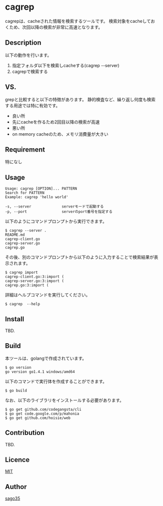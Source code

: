 ﻿cagrep
====

cagrepは、cacheされた情報を検索するツールです。
検索対象をcacheしておくため、次回以降の検索が非常に高速となります。

## Description

以下の動作を行います。

 1. 指定フォルダ以下を検索しcacheする(cagrep --server)
 2. cagrepで検索する

## VS.
grepと比較すると以下の特徴があります。
静的検査など、繰り返し何度も検索する用途では特に有効です。

 * 良い所
  * 先にcacheを作るため2回目以降の検索が高速
 * 悪い所
  * on memory cacheのため、メモリ消費量が大きい

## Requirement

特になし

## Usage

    Usage: cagrep [OPTION]... PATTERN
    Search for PATTERN
    Example: cagrep 'hello world'

    -s, --server              serverモードで起動する
    -p, --port                serverのport番号を指定する

以下のようにコマンドプロンプトから実行できます。

    $ cagrep --server .
    README.md
    cagrep-client.go
    cagrep-server.go
    cagrep.go

その後、別のコマンドプロンプトから以下のように入力することで検索結果が表示されます。

    $ cagrep import
    cagrep-client.go:3:import (
    cagrep-server.go:3:import (
    cagrep.go:3:import (

詳細はヘルプコマンドを実行してください。

    $ cagrep  --help


## Install

TBD.

## Build

本ツールは、golangで作成されています。

    $ go version
    go version go1.4.1 windows/amd64

以下のコマンドで実行体を作成することができます。

    $ go build

なお、以下のライブラリをインストールする必要があります。

    $ go get github.com/codegangsta/cli
    $ go get code.google.com/p/mahonia
    $ go get github.com/hoisie/web


## Contribution

TBD.

## Licence

[MIT](http://opensource.org/licenses/mit-license.php)

## Author

[sago35](https://github.com/sago35)
